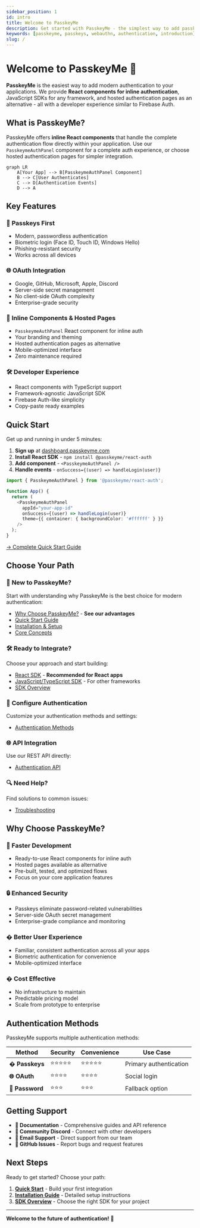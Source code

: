 ```yaml
---
sidebar_position: 1
id: intro
title: Welcome to PasskeyMe
description: Get started with PasskeyMe - the simplest way to add passkey authentication to your applications
keywords: [passkeyme, passkeys, webauthn, authentication, introduction]
slug: /
---
```


# Welcome to PasskeyMe 🔐

**PasskeyMe** is the easiest way to add modern authentication to your applications. We provide **React components for inline authentication**, JavaScript SDKs for any framework, and hosted authentication pages as an alternative - all with a developer experience similar to Firebase Auth.

## What is PasskeyMe?

PasskeyMe offers **inline React components** that handle the complete authentication flow directly within your application. Use our `PasskeymeAuthPanel` component for a complete auth experience, or choose hosted authentication pages for simpler integration.

```mermaid
graph LR
    A[Your App] --> B[PasskeymeAuthPanel Component]
    B --> C[User Authenticates]
    C --> D[Authentication Events]
    D --> A
```

## Key Features

### 🔐 **Passkeys First**
- Modern, passwordless authentication
- Biometric login (Face ID, Touch ID, Windows Hello)
- Phishing-resistant security
- Works across all devices

### 🌐 **OAuth Integration**
- Google, GitHub, Microsoft, Apple, Discord
- Server-side secret management
- No client-side OAuth complexity
- Enterprise-grade security

### 🎨 **Inline Components & Hosted Pages**
- `PasskeymeAuthPanel` React component for inline auth
- Your branding and theming
- Hosted authentication pages as alternative
- Mobile-optimized interface
- Zero maintenance required

### 🛠️ **Developer Experience**
- React components with TypeScript support
- Framework-agnostic JavaScript SDK
- Firebase Auth-like simplicity
- Copy-paste ready examples

## Quick Start

Get up and running in under 5 minutes:

1. **Sign up** at [dashboard.passkeyme.com](https://dashboard.passkeyme.com)
2. **Install React SDK** - `npm install @passkeyme/react-auth`
3. **Add component** - `<PasskeymeAuthPanel />`
4. **Handle events** - `onSuccess={(user) => handleLogin(user)}`

```typescript
import { PasskeymeAuthPanel } from '@passkeyme/react-auth';

function App() {
  return (
    <PasskeymeAuthPanel
      appId="your-app-id"
      onSuccess={(user) => handleLogin(user)}
      theme={{ container: { backgroundColor: '#ffffff' } }}
    />
  );
}
```

[→ Complete Quick Start Guide](/docs/getting-started/quick-start)

## Choose Your Path

### 🚀 **New to PasskeyMe?**
Start with understanding why PasskeyMe is the best choice for modern authentication:
- [Why Choose PasskeyMe?](/docs/why-passkeyme) - **See our advantages**
- [Quick Start Guide](/docs/getting-started/quick-start)
- [Installation & Setup](/docs/getting-started/installation)
- [Core Concepts](/docs/getting-started/concepts)

### 🛠️ **Ready to Integrate?**
Choose your approach and start building:
- [React SDK](/docs/sdks/react) - **Recommended for React apps**
- [JavaScript/TypeScript SDK](/docs/sdks/javascript) - For other frameworks
- [SDK Overview](/docs/sdks/overview)

### 🔧 **Configure Authentication**
Customize your authentication methods and settings:
- [Authentication Methods](/docs/configuration/authentication-methods)

### 🌐 **API Integration**
Use our REST API directly:
- [Authentication API](/docs/api/authentication)

### 🔍 **Need Help?**
Find solutions to common issues:
- [Troubleshooting](/docs/troubleshooting/common-issues)

## Why Choose PasskeyMe?

### **🚀 Faster Development**
- Ready-to-use React components for inline auth
- Hosted pages available as alternative
- Pre-built, tested, and optimized flows
- Focus on your core application features

### **🔒 Enhanced Security**
- Passkeys eliminate password-related vulnerabilities
- Server-side OAuth secret management
- Enterprise-grade compliance and monitoring

### **� Better User Experience**
- Familiar, consistent authentication across all your apps
- Biometric authentication for convenience
- Mobile-optimized interface

### **� Cost Effective**
- No infrastructure to maintain
- Predictable pricing model
- Scale from prototype to enterprise

## Authentication Methods

PasskeyMe supports multiple authentication methods:

| Method | Security | Convenience | Use Case |
|--------|----------|-------------|----------|
| **� Passkeys** | ⭐⭐⭐⭐⭐ | ⭐⭐⭐⭐⭐ | Primary authentication |
| **🌐 OAuth** | ⭐⭐⭐⭐ | ⭐⭐⭐⭐ | Social login |
| **🔑 Password** | ⭐⭐⭐ | ⭐⭐⭐ | Fallback option |

## Getting Support

- **📖 Documentation** - Comprehensive guides and API reference
- **💬 Community Discord** - Connect with other developers
- **📧 Email Support** - Direct support from our team
- **🐛 GitHub Issues** - Report bugs and request features

## Next Steps

Ready to get started? Choose your path:

1. **[Quick Start](/docs/getting-started/quick-start)** - Build your first integration
2. **[Installation Guide](/docs/getting-started/installation)** - Detailed setup instructions
3. **[SDK Overview](/docs/sdks/overview)** - Choose the right SDK for your project

---

**Welcome to the future of authentication!** 🚀
